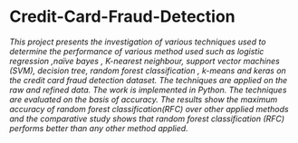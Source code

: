 # Credit-Card-Fraud-Detection
*This project presents the investigation of various techniques used to determine the performance of various method used such as logistic regression ,naïve bayes , K-nearest neighbour, support vector machines (SVM), decision tree, random forest classification , k-means and keras on the credit card fraud detection dataset. The techniques are applied on the raw and refined data. The work is implemented in Python. The techniques are evaluated on the basis of accuracy. The results show the maximum accuracy of random forest classification(RFC) over
other applied methods and the comparative study shows that random forest classification (RFC) performs better than any other method applied.*
